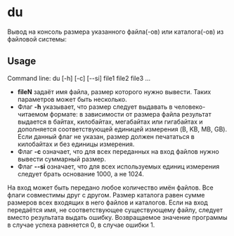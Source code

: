 # du

Вывод на консоль размера указанного файла(-ов) или каталога(-ов) из файловой системы:

## Usage
Command line: du [-h] [-c] [--si] file1 file2 file3 … 

* **fileN** задаёт имя файла, размер которого нужно вывести. Таких параметров может быть несколько.
* Флаг **-h** указывает, что размер следует выдавать в человеко-читаемом формате: в зависимости от размера файла результат выдается в байтах, килобайтах, мегабайтах или гигабайтах и дополняется соответствующей единицей измерения (B, KB, MB, GB). Если данный флаг не указан, размер должен печататься в килобайтах и без единицы измерения.
* Флаг **-c** означает, что для всех переданных на вход файлов нужно вывести суммарный размер.
* Флаг **--si** означает, что для всех используемых единиц измерения следует брать основание 1000, а не 1024.

На вход может быть передано любое количество имён файлов. 
Все флаги совместимы друг с другом. 
Размер каталога равен сумме размеров всех входящих в него файлов и каталогов. 
Если на вход передаётся имя, не соответствующее существующему файлу, следует вместо результата выдать ошибку. 
Возвращаемое значение программы в случае успеха равняется 0, в случае ошибки 1.
